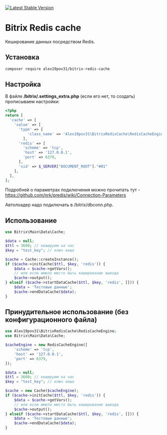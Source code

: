 [![Latest Stable Version](https://poser.pugx.org/alex19pov31/bitrix-redis-cache/v/stable)](https://packagist.org/packages/alex19pov31/bitrix-redis-cache)

# Bitrix Redis cache

Кеширование данных посредством Redis.

## Установка

```bash
composer require alex19pov31/bitrix-redis-cache
```

## Настройка 

В файле **/bitrix/.settings_extra.php** (если его нет, то создать) прописываем настройки:

```php
<?php
return [
  'cache' => [
    'value' => [
      'type' => [
          'class_name' => 'Alex19pov31\BitrixRedisCache\RedisCacheEngine',
        ],
      'redis' => [
        'scheme' => 'tcp',
        'host' => '127.0.0.1',
        'port' => 6379,
      ],
      'sid' => $_SERVER["DOCUMENT_ROOT"]."#01"
    ],
  ],
];
```

Подробней о параметрах подключения можно прочитать тут - https://github.com/nrk/predis/wiki/Connection-Parameters

Автолоадер надо подключать в /bitrix/dbconn.php.

## Использование

```php
use Bitrix\Main\Data\Cache;

$data = null;
$ttl = 3600; // кешируем на час
$key = "test_key"; // ключ кеша

$cache = Cache::createInstance();
if ($cache->initCache($ttl, $key, 'redis')) {
    $data = $cache->getVars();
    // или если имело место быть кеширование вывода
    $cache->output();
} elseif ($cache->startDataCache($ttl, $key, 'redis', [])) {
	$data = 'Тестовые данные';
	$cache->endDataCache($data);
}
```

## Принудительное использование (без конфигурационного файла)

```php
use Alex19pov31\BitrixRedisCache\RedisCacheEngine;
use Bitrix\Main\Data\Cache;

$cacheEngine = new RedisCacheEngine([
	'scheme' => 'tcp',
	'host' => '127.0.0.1',
	'port' => 6379,
]);

$data = null;
$ttl = 3600; // кешируем на час
$key = "test_key"; // ключ кеша

$cache = new Cache($cacheEngine);
if ($cache->initCache($ttl, $key, 'redis')) {
    $data = $cache->getVars();
    // или если имело место быть кеширование вывода
    $cache->output();
} elseif ($cache->startDataCache($ttl, $key, 'redis', [])) {
	$data = 'Тестовые данные';
	$cache->endDataCache($data);
}